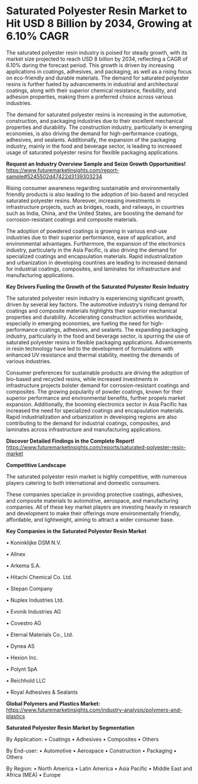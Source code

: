 # Saturated Polyester Resin Market to Hit USD 8 Billion by 2034, Growing at 6.10% CAGR

The saturated polyester resin industry is poised for steady growth, with its market size projected to reach USD 8 billion by 2034, reflecting a CAGR of 6.10% during the forecast period. This growth is driven by increasing applications in coatings, adhesives, and packaging, as well as a rising focus on eco-friendly and durable materials. The demand for saturated polyester resins is further fueled by advancements in industrial and architectural coatings, along with their superior chemical resistance, flexibility, and adhesion properties, making them a preferred choice across various industries.

The demand for saturated polyester resins is increasing in the automotive, construction, and packaging industries due to their excellent mechanical properties and durability. The construction industry, particularly in emerging economies, is also driving the demand for high-performance coatings, adhesives, and sealants. Additionally, the expansion of the packaging industry, mainly in the food and beverage sector, is leading to increased usage of saturated polyester resins for flexible packaging applications.

**Request an Industry Overview Sample and Seize Growth Opportunities!** https://www.futuremarketinsights.com/report-sample#5245502d47422d3139303234

Rising consumer awareness regarding sustainable and environmentally friendly products is also leading to the adoption of bio-based and recycled saturated polyester resins. Moreover, increasing investments in infrastructure projects, such as bridges, roads, and railways, in countries such as India, China, and the United States, are boosting the demand for corrosion-resistant coatings and composite materials.

The adoption of powdered coatings is growing in various end-use industries due to their superior performance, ease of application, and environmental advantages. Furthermore, the expansion of the electronics industry, particularly in the Asia Pacific, is also driving the demand for specialized coatings and encapsulation materials. Rapid industrialization and urbanization in developing countries are leading to increased demand for industrial coatings, composites, and laminates for infrastructure and manufacturing applications.

**Key Drivers Fueling the Growth of the Saturated Polyester Resin Industry**

The saturated polyester resin industry is experiencing significant growth, driven by several key factors. The automotive industry’s rising demand for coatings and composite materials highlights their superior mechanical properties and durability. Accelerating construction activities worldwide, especially in emerging economies, are fueling the need for high-performance coatings, adhesives, and sealants. The expanding packaging industry, particularly in the food and beverage sector, is spurring the use of saturated polyester resins in flexible packaging applications. Advancements in resin technology have led to the development of formulations with enhanced UV resistance and thermal stability, meeting the demands of various industries.

Consumer preferences for sustainable products are driving the adoption of bio-based and recycled resins, while increased investments in infrastructure projects bolster demand for corrosion-resistant coatings and composites. The growing popularity of powder coatings, known for their superior performance and environmental benefits, further propels market expansion. Additionally, the booming electronics sector in Asia Pacific has increased the need for specialized coatings and encapsulation materials. Rapid industrialization and urbanization in developing regions are also contributing to the demand for industrial coatings, composites, and laminates across infrastructure and manufacturing applications.

**Discover Detailed Findings in the Complete Report!** https://www.futuremarketinsights.com/reports/saturated-polyester-resin-market

**Competitive Landscape**

The saturated polyester resin market is highly competitive, with numerous players catering to both international and domestic consumers.

These companies specialize in providing protective coatings, adhesives, and composite materials to automotive, aerospace, and manufacturing companies. All of these key market players are investing heavily in research and development to make their offerings more environmentally friendly, affordable, and lightweight, aiming to attract a wider consumer base.

**Key Companies in the Saturated Polyester Resin Market**

•	Koninklijke DSM N.V.

•	Allnex

•	Arkema S.A.

•	Hitachi Chemical Co. Ltd.

•	Stepan Company

•	Nuplex Industries Ltd.

•	Evonik Industries AG

•	Covestro AG

•	Eternal Materials Co., Ltd.

•	Dynea AS

•	Hexion Inc.

•	Polynt SpA

•	Reichhold LLC

•	Royal Adhesives & Sealants

**Global Polymers and Plastics Market:** https://www.futuremarketinsights.com/industry-analysis/polymers-and-plastics

**Saturated Polyester Resin Market by Segmentation**

By Application:
•	Coatings
•	Adhesives
•	Composites
•	Others

By End-user:
•	Automotive
•	Aerospace
•	Construction
•	Packaging
•	Others

By Region:
•	North America
•	Latin America
•	Asia Pacific
•	Middle East and Africa (MEA)
•	Europe

